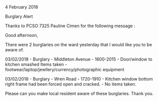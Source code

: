4 February 2018

Burglary Alert

Thanks to PCSO 7325 Pauline Cimen for the following message :

Good afternoon,

There were 2 burglaries on the ward yesterday that I would like you to be aware of.

03/02/2018 - Burglary - Middleton Avenue - 1600-2015 - Door/window to kitchen smashed Items taken - footwear/laptop/jewllery/currency/photographic equipment

03/02/2018 - Burglary - Wren Road - 1720-1910 - Kitchen window bottom right frame had been forced open and cracked. - No items taken.

Please can you make local resident aware of these burglaries. Thank you.
